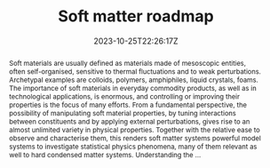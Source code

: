 ---
title: "Soft matter roadmap"
authors:
- Jean-Louis Barrat
- Emanuela Del Gado
- Stefan U Egelhaaf
- Xiaoming Mao
- Marjolein Dijkstra
- David J Pine
- Sanat K Kumar
- Kyle Bishop
- Oleg Gang
- Allie Obermeyer
- Christine M Papadakis
- Constantinos Tsitsilianis
- Ivan I Smalyukh
- Aurelie Hourlier-Fargette
- Sebastien Andrieux
- Wiebke Drenckhan
- Norman Wagner
- Ryan P Murphy
- Eric R Weeks
- admin
- Yilong Han
- Luca Cipelletti
- Laurence Ramos
- Wilson C K Poon
- James A Richards
- Itai Cohen
- Eric M Furst
- Alshakim Nelson
- Stephen L Craig
- Rajesh Ganapathy
- Ajay Kumar Sood
- Francesco Sciortino
- Muhittin Mungan
- Srikanth Sastry
- Colin Scheibner
- Michel Fruchart
- Vincenzo Vitelli
- S A Ridout
- M Stern
- I Tah
- G Zhang
- Andrea J Liu
- Chinedum O Osuji
- Yuan Xu
- Heather M Shewan
- Jason R Stokes
- Matthias Merkel
- Pierre Ronceray
- Jean-François Rupprecht
- Olga Matsarskaia
- Frank Schreiber
- Felix Roosen-Runge
- Marie-Eve Aubin-Tam
- Gijsje H Koenderink
- Rosa M Espinosa-Marzal
- Joaquin Yus
- Jiheon Kwon

#author_notes:
#- "author1 note"
#- "author2 note"
date: "2023-10-25T22:26:17Z"
doi: "10.1088/2515-7639/ad06cc"

# Schedule page publish date (NOT publication's date).
publishDate: "2024-04-15T00:00:00Z"

# Publication type.
# Legend: 0 = Uncategorized; 1 = Conference paper; 2 = Journal article;
# 3 = Preprint / Working Paper; 4 = Report; 5 = Book; 6 = Book section;
# 7 = Thesis; 8 = Patent
publication_types: ["article-journal"]

# Publication name and optional abbreviated publication name.
publication: "*Journal Of Physics: Materials* **7**, 012501"
publication_short: "*J. Phys. Mater.* **7**, 012501"

abstract: "Soft materials are usually defined as materials made of mesoscopic entities, often self-organised, sensitive to thermal fluctuations and to weak perturbations. Archetypal examples are colloids, polymers, amphiphiles, liquid crystals, foams. The importance of soft materials in everyday commodity products, as well as in technological applications, is enormous, and controlling or improving their properties is the focus of many efforts. From a fundamental perspective, the possibility of manipulating soft material properties, by tuning interactions between constituents and by applying external perturbations, gives rise to an almost unlimited variety in physical properties. Together with the relative ease to observe and characterise them, this renders soft matter systems powerful model systems to investigate statistical physics phenomena, many of them relevant as well to hard condensed matter systems. Understanding the …"

# Summary. An optional shortened abstract.
summary:

tags:
#- tag1
#- tag2
featured: false

links:
#- name: Link
#  url: "link..."
#url_pdf: ''
#url_code: ''
#url_dataset: ''
#url_poster: ''
#url_project: ''
#url_slides: ''
#url_source: ''
#url_video: ''

# Featured image
# To use, add an image named `featured.jpg/png` to your page's folder. 
#image:
#  caption: ""
#  focal_point: ""
#  preview_only: false

# Associated Projects (optional).
#   Associate this publication with one or more of your projects.
#   Simply enter your project's folder or file name without extension.
#   E.g. `internal-project` references `content/project/internal-project/index.md`.
#   Otherwise, set `projects: []`.
projects: []

# Slides (optional).
#   Associate this publication with Markdown slides.
#   Simply enter your slide deck's filename without extension.
#   E.g. `slides: "example"` references `content/slides/example/index.md`.
#   Otherwise, set `slides: ""`.
slides:

# Comments (optional).
#   Enable comments in the page.
commentable: false
---